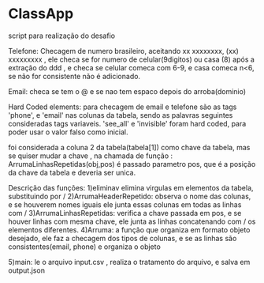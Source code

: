 # ClassApp
script para realização do desafio

Telefone:
Checagem de numero  brasileiro, aceitando xx xxxxxxxx, (xx) xxxxxxxxx , 
ele checa se for numero de celular(9digitos) ou casa (8) após a extração do ddd , e checa se celular comeca com 6-9,
e casa comeca n<6, se não for consistente não é adicionado.

Email: checa se tem o @ e se nao tem espaco depois do arroba(dominio)

Hard Coded elements: para checagem de email e telefone são as tags 'phone', e 'email' nas colunas da tabela, sendo as palavras seguintes 
consideradas tags variaveis.
'see_all' e 'invisible' foram hard coded, para poder usar o valor falso como inicial.

foi considerada a coluna 2 da tabela(tabela[1]) como chave da tabela, mas se quiser mudar a chave , na chamada de função :
ArrumaLinhasRepetidas(obj,pos) é passado parametro pos, que é a posição da chave da tabela e deveria ser unica.

Descrição das funções: 
1)eliminav elimina virgulas em elementos da tabela, substituindo por /
2)ArrumaHeaderRepetido: observa o nome das colunas, e se houverem nomes iguais ele junta essas colunas em todas as linhas com /
3)ArrumaLinhasRepetidas: verifica a chave passada em pos, e se houver linhas com mesma chave, ele junta as linhas concatenando com /
os elementos diferentes.
4)Arruma: a função que organiza em formato objeto desejado, ele faz a checagem dos tipos de colunas, e se as linhas são consistentes(email, phone)
e organiza o objeto 

5)main: le o arquivo input.csv , realiza o tratamento do arquivo, e salva em output.json
